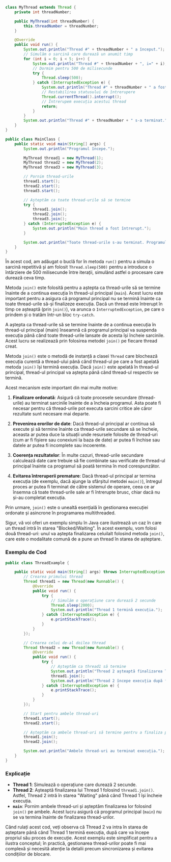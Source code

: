 
```java
class MyThread extends Thread {
    private int threadNumber;

    public MyThread(int threadNumber) {
        this.threadNumber = threadNumber;
    }

    @Override
    public void run() {
        System.out.println("Thread #" + threadNumber + " a început.");
        // Simulăm o sarcină care durează un anumit timp
        for (int i = 0; i < 5; i++) {
            System.out.println("Thread #" + threadNumber + ", i=" + i);
            // Dormim pentru 500 de milisecunde
            try {
                Thread.sleep(500);
            } catch (InterruptedException e) {
                System.out.println("Thread #" + threadNumber + " a fost întrerupt.");
                // Restabilirea statusului de întrerupere
                Thread.currentThread().interrupt();
                // Întrerupem execuția acestui thread
                return;
            }
        }
        System.out.println("Thread #" + threadNumber + " s-a terminat.");
    }
}

public class MainClass {
    public static void main(String[] args) {
        System.out.println("Programul începe.");

        MyThread thread1 = new MyThread(1);
        MyThread thread2 = new MyThread(2);
        MyThread thread3 = new MyThread(3);

        // Pornim thread-urile
        thread1.start();
        thread2.start();
        thread3.start();

        // Așteptăm ca toate thread-urile să se termine
        try {
            thread1.join();
            thread2.join();
            thread3.join();
        } catch (InterruptedException e) {
            System.out.println("Main thread a fost întrerupt.");
        }

        System.out.println("Toate thread-urile s-au terminat. Programul se termină.");
    }
}
```

În acest cod, am adăugat o buclă for în metoda `run()` pentru a simula o sarcină repetitivă și am folosit `Thread.sleep(500)` pentru a introduce o întârziere de 500 milisecunde între iterații, simulând astfel o procesare care durează ceva timp.

Metoda `join()` este folosită pentru a aștepta ca thread-urile să se termine înainte de a continua execuția în thread-ul principal (`main`). Acest lucru este important pentru a asigura că programul principal nu se termină înainte ca toate thread-urile să-și finalizeze execuția. Dacă un thread este întrerupt în timp ce așteaptă (prin `join()`), va arunca o `InterruptedException`, pe care o prindem și o tratăm într-un bloc `try-catch`.

A aștepta ca thread-urile să se termine înainte de a continua execuția în thread-ul principal (main) înseamnă că programul principal va suspenda execuția până când toate thread-urile lansate de acesta își încheie sarcinile. Acest lucru se realizează prin folosirea metodei `join()` pe fiecare thread creat.

Metoda `join()` este o metodă de instanță a clasei `Thread` care blochează execuția curentă a thread-ului până când thread-ul pe care a fost apelată metoda `join()` își termină execuția. Dacă `join()` este apelată în thread-ul principal, thread-ul principal va aștepta până când thread-ul respectiv se termină.

Acest mecanism este important din mai multe motive:

1. **Finalizare ordonată**: Asigură că toate procesele secundare (thread-urile) au terminat sarcinile înainte de a încheia programul. Asta poate fi necesar pentru că thread-urile pot executa sarcini critice ale căror rezultate sunt necesare mai departe.

2. **Prevenirea erorilor de date**: Dacă thread-ul principal ar continua să execute și să termine înainte ca thread-urile secundare să se încheie, aceasta ar putea duce la situații unde resursele folosite de thread-uri (cum ar fi fișiere sau conexiuni la baza de date) ar putea fi închise sau datele ar putea fi incomplete sau incoerente.

3. **Coerența rezultatelor**: În multe cazuri, thread-urile secundare calculează date care trebuie să fie combinate sau verificate de thread-ul principal înainte ca programul să poată termina în mod corespunzător.

4. **Evitarea întreruperii premature**: Dacă thread-ul principal ar termina execuția (de exemplu, dacă ajunge la sfârșitul metodei `main()`), întregul proces ar putea fi terminat de către sistemul de operare, ceea ce ar însemna că toate thread-urile sale ar fi întrerupte brusc, chiar dacă nu și-au completat execuția.

Prin urmare, `join()` este o unealtă esențială în gestionarea execuției ordonate și asincrone în programarea multithreaded.





Sigur, vă voi oferi un exemplu simplu în Java care ilustrează un caz în care un thread intră în starea "Blocked/Waiting". În acest exemplu, vom folosi două thread-uri: unul va aștepta finalizarea celuilalt folosind metoda `join()`, care este o modalitate comună de a pune un thread în starea de așteptare.

### Exemplu de Cod

```java
public class ThreadExample {

    public static void main(String[] args) throws InterruptedException {
        // Crearea primului thread
        Thread thread1 = new Thread(new Runnable() {
            @Override
            public void run() {
                try {
                    // Simulăm o operațiune care durează 2 secunde
                    Thread.sleep(2000);
                    System.out.println("Thread 1 termină execuția.");
                } catch (InterruptedException e) {
                    e.printStackTrace();
                }
            }
        });

        // Crearea celui de-al doilea thread
        Thread thread2 = new Thread(new Runnable() {
            @Override
            public void run() {
                try {
                    // Așteptăm ca thread1 să termine
                    System.out.println("Thread 2 așteaptă finalizarea Thread 1.");
                    thread1.join();
                    System.out.println("Thread 2 începe execuția după finalizarea Thread 1.");
                } catch (InterruptedException e) {
                    e.printStackTrace();
                }
            }
        });

        // Start pentru ambele thread-uri
        thread1.start();
        thread2.start();

        // Așteptăm ca ambele thread-uri să termine pentru a finaliza programul
        thread1.join();
        thread2.join();

        System.out.println("Ambele thread-uri au terminat execuția.");
    }
}
```

### Explicație

- **Thread 1**: Simulează o operațiune care durează 2 secunde.
- **Thread 2**: Așteaptă finalizarea lui Thread 1 folosind `thread1.join()`. Astfel, Thread 2 intră în starea "Waiting" până când Thread 1 își încheie execuția.
- **`main`**: Pornim ambele thread-uri și așteptăm finalizarea lor folosind `join()` pe ambele. Acest lucru asigură că programul principal (`main`) nu se va termina înainte de finalizarea thread-urilor.

Când rulați acest cod, veți observa că Thread 2 va intra în starea de așteptare până când Thread 1 termină execuția, după care va începe propriul său proces de execuție. Acest exemplu este simplificat pentru a ilustra conceptul; în practică, gestionarea thread-urilor poate fi mai complexă și necesită atenție la detalii precum sincronizarea și evitarea condițiilor de blocare.
